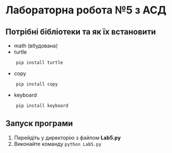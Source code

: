 # Лабораторна робота №5 з АСД

## Потрібні бібліотеки та як їх встановити

- math (вбудована)
- turtle
```
    pip install turtle
```
- copy
```
    pip install copy
```
- keyboard
```
    pip install keyboard
```

## Запуск програми
1. Перейдіть у директорію з файлом __Lab5.py__
2. Виконайте команду `python Lab5.py`
